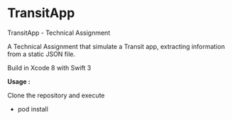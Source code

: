 # TransitApp
TransitApp - Technical Assignment

A Technical Assignment that simulate a Transit app, extracting information from a static JSON file.

Build in Xcode 8 with Swift 3

<b>Usage :</b>

Clone the repository and execute

  - pod install
